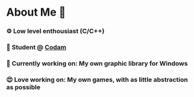 # About Me 👋
### ⚙️  Low level enthousiast (C/C++)
### 📖  Student @ [Codam](https://github.com/codam-coding-college)
### 🔭  Currently working on: My own graphic library for Windows
### 😍  Love working on: My own games, with as little abstraction as possible
